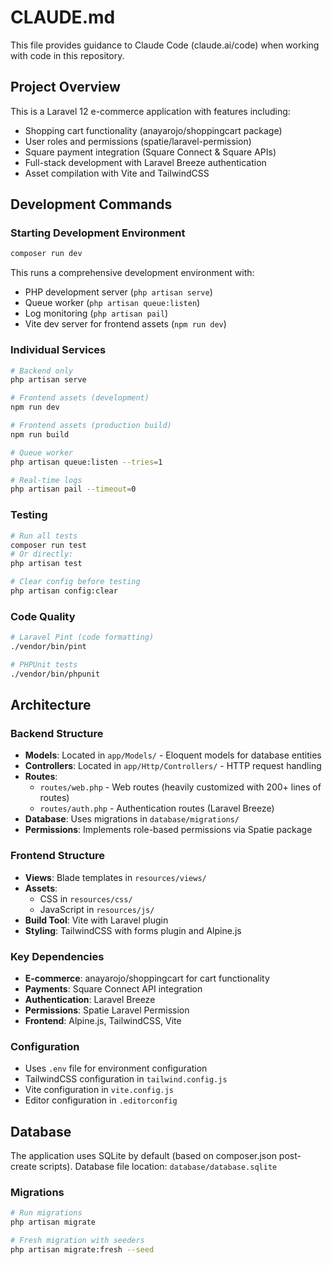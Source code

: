 # CLAUDE.md

This file provides guidance to Claude Code (claude.ai/code) when working with code in this repository.

## Project Overview

This is a Laravel 12 e-commerce application with features including:
- Shopping cart functionality (anayarojo/shoppingcart package)
- User roles and permissions (spatie/laravel-permission)
- Square payment integration (Square Connect & Square APIs)
- Full-stack development with Laravel Breeze authentication
- Asset compilation with Vite and TailwindCSS

## Development Commands

### Starting Development Environment
```bash
composer run dev
```
This runs a comprehensive development environment with:
- PHP development server (`php artisan serve`)
- Queue worker (`php artisan queue:listen`)
- Log monitoring (`php artisan pail`)
- Vite dev server for frontend assets (`npm run dev`)

### Individual Services
```bash
# Backend only
php artisan serve

# Frontend assets (development)
npm run dev

# Frontend assets (production build)
npm run build

# Queue worker
php artisan queue:listen --tries=1

# Real-time logs
php artisan pail --timeout=0
```

### Testing
```bash
# Run all tests
composer run test
# Or directly:
php artisan test

# Clear config before testing
php artisan config:clear
```

### Code Quality
```bash
# Laravel Pint (code formatting)
./vendor/bin/pint

# PHPUnit tests
./vendor/bin/phpunit
```

## Architecture

### Backend Structure
- **Models**: Located in `app/Models/` - Eloquent models for database entities
- **Controllers**: Located in `app/Http/Controllers/` - HTTP request handling
- **Routes**:
  - `routes/web.php` - Web routes (heavily customized with 200+ lines of routes)
  - `routes/auth.php` - Authentication routes (Laravel Breeze)
- **Database**: Uses migrations in `database/migrations/`
- **Permissions**: Implements role-based permissions via Spatie package

### Frontend Structure
- **Views**: Blade templates in `resources/views/`
- **Assets**:
  - CSS in `resources/css/`
  - JavaScript in `resources/js/`
- **Build Tool**: Vite with Laravel plugin
- **Styling**: TailwindCSS with forms plugin and Alpine.js

### Key Dependencies
- **E-commerce**: anayarojo/shoppingcart for cart functionality
- **Payments**: Square Connect API integration
- **Authentication**: Laravel Breeze
- **Permissions**: Spatie Laravel Permission
- **Frontend**: Alpine.js, TailwindCSS, Vite

### Configuration
- Uses `.env` file for environment configuration
- TailwindCSS configuration in `tailwind.config.js`
- Vite configuration in `vite.config.js`
- Editor configuration in `.editorconfig`

## Database

The application uses SQLite by default (based on composer.json post-create scripts). Database file location: `database/database.sqlite`

### Migrations
```bash
# Run migrations
php artisan migrate

# Fresh migration with seeders
php artisan migrate:fresh --seed
```